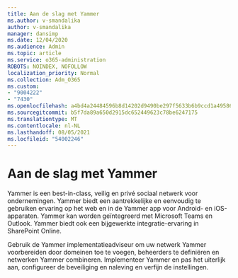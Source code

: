 ```yaml
---
title: Aan de slag met Yammer
ms.author: v-smandalika
author: v-smandalika
manager: dansimp
ms.date: 12/04/2020
ms.audience: Admin
ms.topic: article
ms.service: o365-administration
ROBOTS: NOINDEX, NOFOLLOW
localization_priority: Normal
ms.collection: Adm_O365
ms.custom:
- "9004222"
- "7430"
ms.openlocfilehash: a4bd4a24484596b8d14202d9490be297f5633b6b9ccd1a4958673b49752f77c7
ms.sourcegitcommit: b5f7da89a650d2915dc652449623c78be6247175
ms.translationtype: MT
ms.contentlocale: nl-NL
ms.lasthandoff: 08/05/2021
ms.locfileid: "54002246"
---
```

# <a name="get-started-with-yammer"></a>Aan de slag met Yammer

Yammer is een best-in-class, veilig en privé sociaal netwerk voor ondernemingen. Yammer biedt een aantrekkelijke en eenvoudig te gebruiken ervaring op het web en in de Yammer app voor Android- en iOS-apparaten. Yammer kan worden geïntegreerd met Microsoft Teams en Outlook. Yammer biedt ook een bijgewerkte integratie-ervaring in SharePoint Online.

Gebruik de Yammer implementatieadviseur om uw netwerk Yammer voorbereiden door domeinen toe te voegen, beheerders te definiëren en netwerken Yammer combineren. Implementeer Yammer en pas het uiterlijk aan, configureer de beveiliging en naleving en verfijn de instellingen.